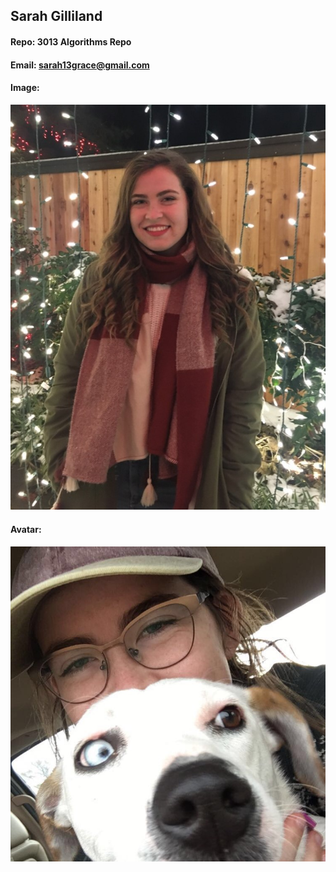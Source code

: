 ## Sarah Gilliland
#### Repo: 3013 Algorithms Repo
#### Email: sarah13grace@gmail.com
#### Image:
![Sarah Gilliland](https://github.com/sgilliland/3013-ALG-Gilliland/blob/78dcc868b0deeb982b6675c8bc877461df78982b/Images/lights(2).jpg)
#### Avatar:
![Avatar](https://github.com/sgilliland/3013-ALG-Gilliland/blob/31a0af204e3b5f6e3f025a0c3baf6d7f215a6c20/Images/withZoeAvatar.jpg)
